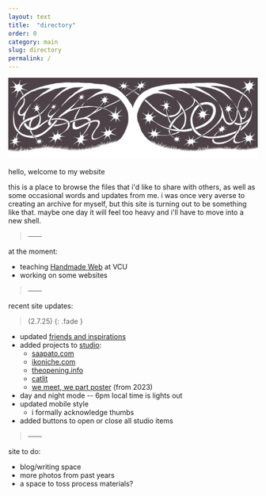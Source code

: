 ```yaml
---
layout: text
title:  "directory"
order: 0
category: main
slug: directory
permalink: /
---
```


<img src="/assets/img/fallingstars.gif" alt="" title="">

hello, welcome to my website

this is a place to browse the files that i'd like to share with others, as well as some occasional words and updates from me. i was once very averse to creating an archive for myself, but this site is turning out to be something like that. maybe one day it will feel too heavy and i'll have to move into a new shell.

> &mdash;&mdash;

at the moment:
- teaching [Handmade Web](https://handmade-web.net/) at VCU
- working on some websites

> &mdash;&mdash;

recent site updates:

> (2.7.25)
{: .fade }

- updated [friends and inspirations](info.html#friends)
- added projects to [studio](studio):
  - [saapato.com](https://www.saapato.com/)
  - [ikoniche.com](https://ikoniche.com/)
  - [theopening.info](https://theopening.info/)
  - [catlit](https://aidanquinlan.net/catlit/)
  - [we meet, we part poster](studio#meet-part) (from 2023)
- day and night mode -- 6pm local time is lights out
- updated mobile style
  - i formally acknowledge thumbs
- added buttons to open or close all studio items

> &mdash;&mdash;

site to do:
- blog/writing space
- more photos from past years
- a space to toss process materials?


